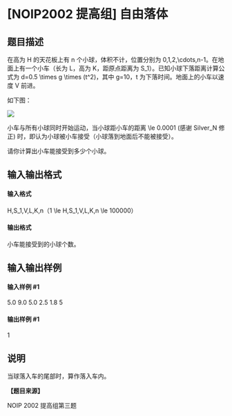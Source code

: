 
# [NOIP2002 提高组] 自由落体
## 题目描述
在高为 H 的天花板上有 n 个小球，体积不计，位置分别为 0,1,2,\cdots,n-1。在地面上有一个小车（长为 L，高为 K，距原点距离为 S_1）。已知小球下落距离计算公式为 d=0.5 \times g \times (t^2)，其中 g=10，t 为下落时间。地面上的小车以速度 V 前进。

如下图：

![](https://cdn.luogu.com.cn/upload/image_hosting/yvpm7umx.png)

小车与所有小球同时开始运动，当小球距小车的距离 \le  0.0001 (感谢 Silver_N 修正) 时，即认为小球被小车接受（小球落到地面后不能被接受）。

请你计算出小车能接受到多少个小球。

## 输入输出格式
#### 输入格式

H,S_1,V,L,K,n（1 \le H,S_1,V,L,K,n \le 100000）
#### 输出格式

小车能接受到的小球个数。
## 输入输出样例
#### 输入样例 #1
5.0 9.0 5.0 2.5 1.8 5

#### 输出样例 #1
1

## 说明
当球落入车的尾部时，算作落入车内。

**【题目来源】**

NOIP 2002 提高组第三题
